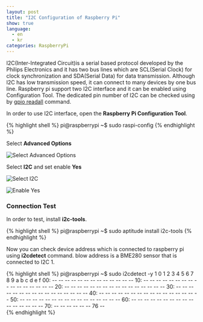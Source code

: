 ```yaml
---
layout: post
title: "I2C Configuration of Raspberry Pi"
show: true
language:
  - en
  - kr
categories: RaspberryPi
---
```

I2C(Inter-Integrated Circuit)is a serial based protocol developed by the Philips Electronics and it has two bus lines which are SCL(Serial Clock) for clock synchronization and SDA(Serial Data) for data transmission. Although I2C has low transmission speed, it can connect to many devices by one bus line. Raspberry pi support two I2C interface and it can be enabled using Configuration Tool. The dedicated pin number of I2C can be checked using by [gpio readall]({{site.url}}/raspberrypi/2015/05/20/wiringPi-installation-en.html) command.

In order to use I2C interface, open the **Raspberry Pi Configuration Tool**.

{% highlight shell %}
pi@raspberrypi ~$ sudo raspi-config
{% endhighlight %}

Select **Advanced Options**

![Select Advanced Options]({{site.url}}/images/rpi_i2c_config1.png)

Select **I2C** and set enable **Yes**

![Select I2C]({{site.url}}/images/rpi_i2c_config2.png)

![Enable Yes]({{site.url}}/images/rpi_i2c_config3.png)

### Connection Test

In order to test, install **i2c-tools**.

{% highlight shell %}
pi@raspberrypi ~$ sudo aptitude install i2c-tools
{% endhighlight %}

Now you can check device address which is connected to raspberry pi using **i2cdetect** command. blow address is a BME280 sensor that is connected to I2C 1.

{% highlight shell %}
pi@raspberrypi ~$ sudo i2cdetect -y 1
     0  1  2  3  4  5  6  7  8  9  a  b  c  d  e  f
00:          -- -- -- -- -- -- -- -- -- -- -- -- -- 
10: -- -- -- -- -- -- -- -- -- -- -- -- -- -- -- -- 
20: -- -- -- -- -- -- -- -- -- -- -- -- -- -- -- -- 
30: -- -- -- -- -- -- -- -- -- -- -- -- -- -- -- -- 
40: -- -- -- -- -- -- -- -- -- -- -- -- -- -- -- -- 
50: -- -- -- -- -- -- -- -- -- -- -- -- -- -- -- -- 
60: -- -- -- -- -- -- -- -- -- -- -- -- -- -- -- -- 
70: -- -- -- -- -- -- 76 --  
{% endhighlight %}
